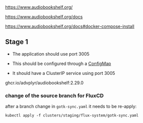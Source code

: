 https://www.audiobookshelf.org/

https://www.audiobookshelf.org/docs

https://www.audiobookshelf.org/docs#docker-compose-install


## Stage 1

- The application should use port 3005
    
- This should be configured through a [ConfigMap](https://kubernetes.io/docs/concepts/configuration/configmap/#using-configmaps-as-environment-variables)
    
- It should have a ClusterIP service using port 3005

ghcr.io/advplyr/audiobookshelf:2.29.0

### change of the source branch for FluxCD

after a branch change in `gotk-sync.yaml` it needs to be re-apply:

`kubectl apply -f clusters/staging/flux-system/gotk-sync.yaml`

```bash


```